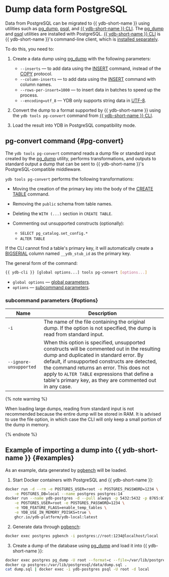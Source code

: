 # Dump data form PostgreSQL

Data from PostgreSQL can be migrated to {{ ydb-short-name }} using utilities such as [pg_dump](https://www.postgresql.org/docs/current/app-pgdump.html), [psql](https://www.postgresql.org/docs/current/app-psql.html), and [{{ ydb-short-name }} CLI](../reference/ydb-cli/index.md). The [pg_dump](https://www.postgresql.org/docs/current/app-pgdump.html) and [psql](https://www.postgresql.org/docs/current/app-psql.html) utilities are installed with PostgreSQL. [{{ ydb-short-name }} CLI](../reference/ydb-cli/index.md) is {{ ydb-short-name }}'s command-line client, which is [installed separately](../reference/ydb-cli/install.md).

To do this, you need to:

1. Create a data dump using [pg_dump](https://www.postgresql.org/docs/current/app-pgdump.html) with the following parameters:

    * `--inserts` — to add data using the [INSERT](./statements/insert_into.md) command, instead of the [COPY](https://www.postgresql.org/docs/current/sql-copy.html) protocol.
    * `--column-inserts` — to add data using the [INSERT](./statements/insert_into.md) command with column names.
    * `--rows-per-insert=1000` — to insert data in batches to speed up the process.
    * `--encoding=utf_8` — YDB only supports string data in [UTF-8](https://en.wikipedia.org/wiki/UTF-8).

2. Convert the dump to a format supported by {{ ydb-short-name }} using the `ydb tools pg-convert` command from [{{ ydb-short-name }} CLI](../reference/ydb-cli/index.md).
3. Load the result into YDB in PostgreSQL compatibility mode.


## pg-convert command {#pg-convert}

The `ydb tools pg-convert` command reads a dump file or standard input created by the [pg_dump](https://www.postgresql.org/docs/current/app-pgdump.html) utility, performs transformations, and outputs to standard output a dump that can be sent to {{ ydb-short-name }}'s PostgreSQL-compatible middleware.

`ydb tools pg-convert` performs the following transformations:

* Moving the creation of the primary key into the body of the [CREATE TABLE](./statements/create_table.md) command.
* Removing the `public` schema from table names.
* Deleting the `WITH (...)` section in `CREATE TABLE`.
* Commenting out unsupported constructs (optionally):

  * `SELECT pg_catalog.set_config.*`
  * `ALTER TABLE`

If the CLI cannot find a table's primary key, it will automatically create a [BIGSERIAL](https://www.postgresql.org/docs/current/datatype-numeric.html#DATATYPE-SERIAL) column named `__ydb_stub_id` as the primary key.

The general form of the command:

```bash
{{ ydb-cli }} [global options...] tools pg-convert [options...]
```

* `global options` — [global parameters](../reference/ydb-cli/commands/global-options.md).
* `options` — [subcommand parameters](#options).

### subcommand parameters {#options}

| Name                  | Description |
|-----------------------|-------------|
| `-i`                  | The name of the file containing the original dump. If the option is not specified, the dump is read from standard input. |
| `--ignore-unsupported`| When this option is specified, unsupported constructs will be commented out in the resulting dump and duplicated in standard error. By default, if unsupported constructs are detected, the command returns an error. This does not apply to `ALTER TABLE` expressions that define a table's primary key, as they are commented out in any case. |


{% note warning %}

When loading large dumps, reading from standard input is not recommended because the entire dump will be stored in RAM. It is advised to use the file option, in which case the CLI will only keep a small portion of the dump in memory.

{% endnote %}

## Example of importing a dump into {{ ydb-short-name }} {#examples}

As an example, data generated by [pgbench](https://www.postgresql.org/docs/current/pgbench.html) will be loaded.

1. Start Docker containers with PostgreSQL and {{ ydb-short-name }}:

  ```bash
  docker run -d --rm -e POSTGRES_USER=root -e POSTGRES_PASSWORD=1234 \
      -e POSTGRES_DB=local --name postgres postgres:14
  docker run --name ydb-postgres -d --pull always -p 5432:5432 -p 8765:8765 \
      -e POSTGRES_USER=root -e POSTGRES_PASSWORD=1234 \
      -e YDB_FEATURE_FLAGS=enable_temp_tables \
      -e YDB_USE_IN_MEMORY_PDISKS=true \
      ghcr.io/ydb-platform/ydb-local:latest
  ```

2. Generate data through [pgbench](https://www.postgresql.org/docs/current/pgbench.html):

  ```bash
  docker exec postgres pgbench -i postgres://root:1234@localhost/local
  ```

3. Create a dump of the database using [pg_dump](https://www.postgresql.org/docs/current/app-pgdump.html) and load it into {{ ydb-short-name }}:

  ```bash
  docker exec postgres pg_dump -U root --format=c --file=/var/lib/postgresql/data/dump.sql local
  docker cp postgres:/var/lib/postgresql/data/dump.sql .
  cat dump.sql | docker exec -i ydb-postgres psql -U root -d local
  ```
